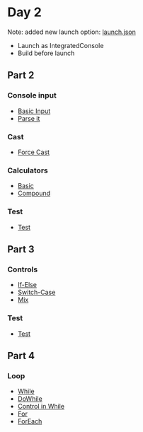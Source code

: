 # Day 2
Note: added new launch option: [launch.json](../../.vscode/launch.json)
- Launch as IntegratedConsole
- Build before launch

## Part 2
### Console input
- [Basic Input](./ConsoleInput.cs)
- [Parse it](./Parse.cs)

### Cast
- [Force Cast](./ForceCast.cs)

### Calculators
- [Basic](./BasicCalculator.cs)
- [Compound](./CompoundCalc.cs)

### Test
- [Test](./Day1_Exam2.cs)

## Part 3
### Controls
- [If-Else](./IfElse.cs)
- [Switch-Case](./SwitchCase.cs)
- [Mix](./SwitchIf.cs)

### Test
- [Test](./Day1_Exam3.cs)

## Part 4
### Loop
- [While](./WhileLoop.cs)
- [DoWhile](./DoWhile.cs)
- [Control in While](./ControlInWhile.cs)
- [For](./ForLoop.cs)
- [ForEach](./ForEach.cs)
